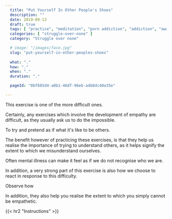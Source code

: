```yaml
---
  title: "Put Yourself In Other People's Shoes"
  description: ""
  date: 2019-09-13
  draft: true
  tags: [ "practice", "meditation", "porn addiction", "addiction", "awareness", "awareness exercises", "perspective", "nofap", "neverfap", "neverfap deluxe" ]
  categories: [ "struggle-over-none" ]
  category: "Struggle over none"

  # image: "/images/face.jpg"
  slug: "put-yourself-in-other-peoples-shoes"
  
  what: "."
  how: "."
  when: "."
  duration: "."

  pageId: "0bf685d4-a0b1-46df-96eb-a4b8dc40a35e"

---
```


This exercise is one of the more difficult ones. 

Certainly, any exercises which involve the development of empathy are difficult, as they usually ask us to do the impossible.

To try and pretend as if what it's like to be others.

The benefit however of practicing these exercises, is that they help us realise the importance of trying to understand others, as it helps signify the extent to which we misunderstand ourselves.

Often mental illness can make it feel as if we do not recognise who we are. 


In addition, a very strong part of this exercise is also how we choose to react in response to this difficulty.

Observe how 


In addition, they also help you realise the extent to which you simply cannot be empathetic. 


{{< hr2 "Instructions" >}}












<!-- 
{{< hr2 "Additional Resources" >}}  -->

<!-- maybe link to other  -->

